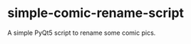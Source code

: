 simple-comic-rename-script
==========================

A simple PyQt5 script to rename some comic pics.
